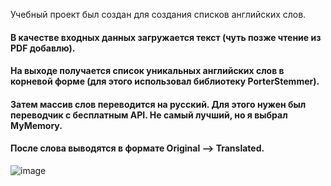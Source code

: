 Учебный проект был создан для создания списков английских слов. 
#### В качестве входных данных загружается текст (чуть позже чтение из PDF добавлю).
#### На выходе получается список уникальных английских слов в корневой форме (для этого использовал библиотеку PorterStemmer).
#### Затем массив слов переводится на русский. Для этого нужен был переводчик с бесплатным API. Не самый лучший, но я выбрал MyMemory.
#### После слова выводятся в формате Original --> Translated.
![image](https://github.com/user-attachments/assets/37554c22-f09a-4b79-af8b-bd0b09dfde2b)
